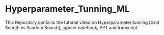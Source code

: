 # Hyperparameter_Tunning_ML
This Repository contains the tutorial video on Hyperparameter tunning [Grid Search vs Random Search], jupyter notebook, PPT and transcript.
